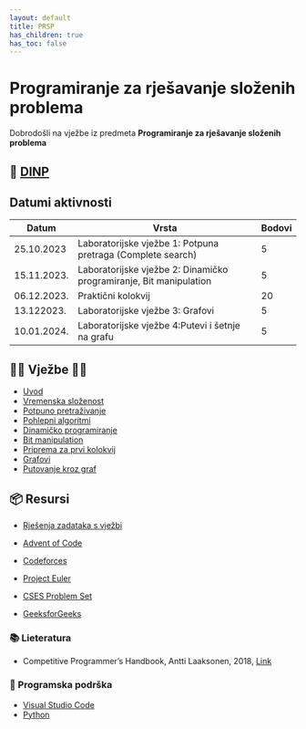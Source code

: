 ```yaml
---
layout: default
title: PRSP
has_children: true
has_toc: false
---
```


# Programiranje za rješavanje složenih problema

Dobrodošli  na vježbe iz predmeta **Programiranje za rješavanje složenih problema**

## 📅 [DINP](https://www.inf.uniri.hr/images/nastava/izvedbeni/2023_2024/PDS/3/DINP_FIDIT_2023_2024_PRSP.pdf)

## Datumi aktivnosti

| Datum | Vrsta | Bodovi |
| ----- | ----- | --------|
| 25.10.2023 | Laboratorijske vježbe 1: Potpuna pretraga (Complete search) | 5 |
| 15.11.2023. | Laboratorijske vježbe 2: Dinamičko programiranje, Bit manipulation | 5 |
| 06.12.2023. | Praktični kolokvij | 20 | 
| 13.122023. | Laboratorijske vježbe 3: Grafovi | 5 |
| 10.01.2024. | Laboratorijske vježbe 4:Putevi i šetnje na grafu  | 5 | 

## 👨‍💻 Vježbe 👨‍🏫

- [Uvod](./vjezbe-sadrzaj/prsp-uvod.md)
- [Vremenska složenost](./vjezbe-sadrzaj/vremenska-slozenost)
- [Potpuno pretraživanje](./vjezbe-sadrzaj/potpuno-pretrazivanje)
- [Pohlepni algoritmi](./vjezbe-sadrzaj/pohlepni-algoritmi)
- [Dinamičko programiranje](./vjezbe-sadrzaj/dinamicko-programiranje)
- [Bit manipulation](./vjezbe-sadrzaj/bit-manipulation)
- [Priprema za prvi kolokvij](./vjezbe-sadrzaj/priprema-kol1)
- [Grafovi](./vjezbe-sadrzaj/grafovi-uvod)
- [Putovanje kroz graf](./vjezbe-sadrzaj/putovanje-kroz-graf)

<!--
- [ ] [Matrice](./matrice)
- [ ] [Teorija brojeva](./teorija-brojeva)
- [ ] [Kombinatorika](./kombinatorika)
- [ ] [Geometrija](./geometrija)
- [ ] [Teorija igara](./teorija-igara)
- [ ] [Prprema za Kolokvij](./priprema-kolokvij)
-->

## 📦 Resursi

- [Rješenja zadataka s vježbi](../vjezbe-rjesenja)

- [Advent of Code](https://adventofcode.com/)
- [Codeforces](https://codeforces.com/)
- [Project Euler](https://projecteuler.net/)
- [CSES Problem Set](https://cses.fi/problemset/)
- [GeeksforGeeks](https://www.geeksforgeeks.org/competitive-programming-a-complete-guide/)

### 📚 Lieteratura

- Competitive Programmer’s Handbook, Antti Laaksonen, 2018, [Link](https://cses.fi/book/book.pdf)

### 🧰 Programska podrška

- [Visual Studio Code](https://code.visualstudio.com/)
- [Python](https://www.python.org/)
